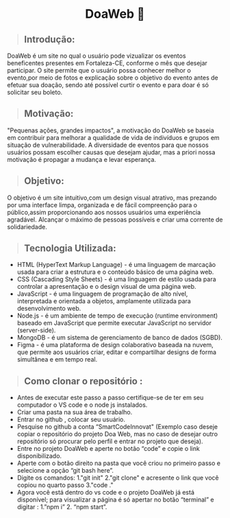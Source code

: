 <h1 align="center">
 DoaWeb 💚 
</h1>

>##  Introdução:
<p>DoaWeb é um site no qual o usuário pode vizualizar os eventos beneficentes presentes em Fortaleza-CE, conforme o mês que desejar participar. O site permite que o usuário possa conhecer melhor o evento,por meio de fotos e explicação sobre o objetivo do evento antes de efetuar sua doação, sendo até possível curtir o evento e para doar é só solicitar seu boleto.</p>

>## Motivação: 
<p>"Pequenas ações, grandes impactos", a motivação do DoaWeb se baseia em contribuir para melhorar a qualidade de vida de indivíduos e grupos em situação de vulnerabilidade. A diversidade de eventos para que nossos usuários possam escolher causas que desejam ajudar, mas a priori nossa motivação é propagar a mudança e levar esperança. </p>

>## Objetivo: 
O objetivo é um site intuitivo,com um design visual atrativo, mas prezando por uma interface limpa, organizada e de fácil compreenção para o público,assim proporcionando aos nossos usuários uma experiência agradável. Alcançar o máximo de pessoas possíveis e criar uma corrente de solidariedade.

>## Tecnologia Utilizada:
+ HTML (HyperText Markup Language) - é uma linguagem de marcação usada para criar a estrutura e o conteúdo básico de uma página web.
+ CSS (Cascading Style Sheets) - é uma linguagem de estilo usada para controlar a apresentação e o design visual de uma página web.
+ JavaScript - é uma linguagem de programação de alto nível, interpretada e orientada a objetos, amplamente utilizada para desenvolvimento web.
+ Node.js - é um ambiente de tempo de execução (runtime environment) baseado em JavaScript que permite executar JavaScript no servidor (server-side).
+ MongoDB - é um sistema de gerenciamento de banco de dados (SGBD).
+ Figma - é uma plataforma de design colaborativo baseada na nuvem, que permite aos usuários criar, editar e compartilhar designs de forma simultânea e em tempo real.
  
>## Como clonar o repositório  :
+ Antes de executar este passo a passo certifique-se de ter em seu computador o VS code e o node js instalados.
+ Criar uma pasta na sua área de trabalho.
+ Entrar no github , colocar seu usuário.
+ Pesquise no github  a conta “SmartCodeInnovat" (Exemplo caso deseje copiar o repositório do projeto Doa Web, mas no caso de desejar outro repositório só procurar pelo perfil e entrar no projeto que deseja).
+ Entre no projeto DoaWeb e aperte no botão “code” e copie o link  disponibilizado.
+ Aperte com o botão direito na pasta que você criou no primeiro passo e selecione a opção “git bash here”.
+ Digite os comandos: 1."git init"  2."git clone" e acresente o link que você copiou no quarto passo  3."code ."
+ Agora você está dentro do vs code e o projeto DoaWeb já está disponível; para visualizar a página é só apertar no botão “terminal” e digitar : 1.”npm i”  2. “npm start”.
  

